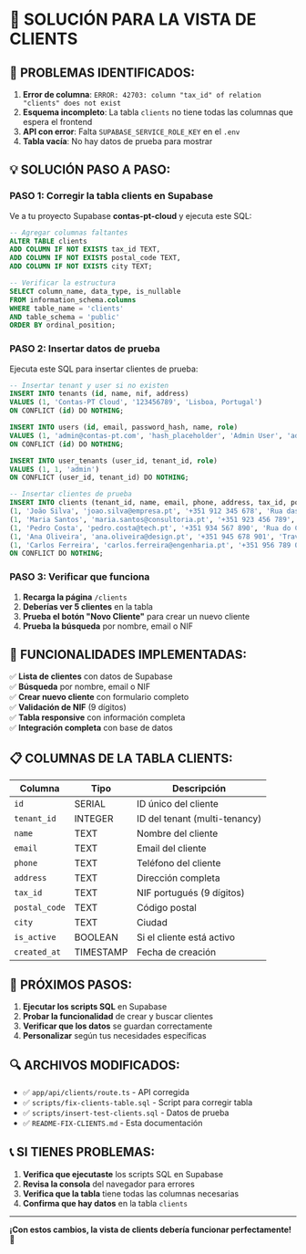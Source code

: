 # 🔧 SOLUCIÓN PARA LA VISTA DE CLIENTS

## 🚨 **PROBLEMAS IDENTIFICADOS:**

1. **Error de columna**: `ERROR: 42703: column "tax_id" of relation "clients" does not exist`
2. **Esquema incompleto**: La tabla `clients` no tiene todas las columnas que espera el frontend
3. **API con error**: Falta `SUPABASE_SERVICE_ROLE_KEY` en el `.env`
4. **Tabla vacía**: No hay datos de prueba para mostrar

## 💡 **SOLUCIÓN PASO A PASO:**

### **PASO 1: Corregir la tabla clients en Supabase**

Ve a tu proyecto Supabase **contas-pt-cloud** y ejecuta este SQL:

```sql
-- Agregar columnas faltantes
ALTER TABLE clients 
ADD COLUMN IF NOT EXISTS tax_id TEXT,
ADD COLUMN IF NOT EXISTS postal_code TEXT,
ADD COLUMN IF NOT EXISTS city TEXT;

-- Verificar la estructura
SELECT column_name, data_type, is_nullable
FROM information_schema.columns 
WHERE table_name = 'clients' 
AND table_schema = 'public'
ORDER BY ordinal_position;
```

### **PASO 2: Insertar datos de prueba**

Ejecuta este SQL para insertar clientes de prueba:

```sql
-- Insertar tenant y user si no existen
INSERT INTO tenants (id, name, nif, address) 
VALUES (1, 'Contas-PT Cloud', '123456789', 'Lisboa, Portugal')
ON CONFLICT (id) DO NOTHING;

INSERT INTO users (id, email, password_hash, name, role) 
VALUES (1, 'admin@contas-pt.com', 'hash_placeholder', 'Admin User', 'admin')
ON CONFLICT (id) DO NOTHING;

INSERT INTO user_tenants (user_id, tenant_id, role) 
VALUES (1, 1, 'admin')
ON CONFLICT (user_id, tenant_id) DO NOTHING;

-- Insertar clientes de prueba
INSERT INTO clients (tenant_id, name, email, phone, address, tax_id, postal_code, city, is_active) VALUES
(1, 'João Silva', 'joao.silva@empresa.pt', '+351 912 345 678', 'Rua das Flores, 123', '123456789', '1000-001', 'Lisboa', true),
(1, 'Maria Santos', 'maria.santos@consultoria.pt', '+351 923 456 789', 'Avenida da Liberdade, 456', '987654321', '4000-001', 'Porto', true),
(1, 'Pedro Costa', 'pedro.costa@tech.pt', '+351 934 567 890', 'Rua do Comércio, 789', '456789123', '3000-001', 'Coimbra', true),
(1, 'Ana Oliveira', 'ana.oliveira@design.pt', '+351 945 678 901', 'Travessa dos Artistas, 321', '789123456', '2000-001', 'Santarém', true),
(1, 'Carlos Ferreira', 'carlos.ferreira@engenharia.pt', '+351 956 789 012', 'Largo da Universidade, 654', '321654987', '5000-001', 'Braga', true)
ON CONFLICT DO NOTHING;
```

### **PASO 3: Verificar que funciona**

1. **Recarga la página** `/clients`
2. **Deberías ver 5 clientes** en la tabla
3. **Prueba el botón "Novo Cliente"** para crear un nuevo cliente
4. **Prueba la búsqueda** por nombre, email o NIF

## 🎯 **FUNCIONALIDADES IMPLEMENTADAS:**

✅ **Lista de clientes** con datos de Supabase  
✅ **Búsqueda** por nombre, email o NIF  
✅ **Crear nuevo cliente** con formulario completo  
✅ **Validación de NIF** (9 dígitos)  
✅ **Tabla responsive** con información completa  
✅ **Integración completa** con base de datos  

## 📋 **COLUMNAS DE LA TABLA CLIENTS:**

| Columna | Tipo | Descripción |
|---------|------|-------------|
| `id` | SERIAL | ID único del cliente |
| `tenant_id` | INTEGER | ID del tenant (multi-tenancy) |
| `name` | TEXT | Nombre del cliente |
| `email` | TEXT | Email del cliente |
| `phone` | TEXT | Teléfono del cliente |
| `address` | TEXT | Dirección completa |
| `tax_id` | TEXT | NIF portugués (9 dígitos) |
| `postal_code` | TEXT | Código postal |
| `city` | TEXT | Ciudad |
| `is_active` | BOOLEAN | Si el cliente está activo |
| `created_at` | TIMESTAMP | Fecha de creación |

## 🚀 **PRÓXIMOS PASOS:**

1. **Ejecutar los scripts SQL** en Supabase
2. **Probar la funcionalidad** de crear y buscar clientes
3. **Verificar que los datos** se guardan correctamente
4. **Personalizar** según tus necesidades específicas

## 🔍 **ARCHIVOS MODIFICADOS:**

- ✅ `app/api/clients/route.ts` - API corregida
- ✅ `scripts/fix-clients-table.sql` - Script para corregir tabla
- ✅ `scripts/insert-test-clients.sql` - Datos de prueba
- ✅ `README-FIX-CLIENTS.md` - Esta documentación

## 📞 **SI TIENES PROBLEMAS:**

1. **Verifica que ejecutaste** los scripts SQL en Supabase
2. **Revisa la consola** del navegador para errores
3. **Verifica que la tabla** tiene todas las columnas necesarias
4. **Confirma que hay datos** en la tabla `clients`

---

**¡Con estos cambios, la vista de clients debería funcionar perfectamente!** 🎉


